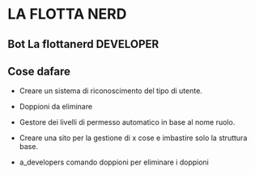 
<h1>LA FLOTTA NERD</h1>

## Bot La flottanerd DEVELOPER


## Cose dafare ##
* Creare un sistema di riconoscimento del tipo di utente.
* Doppioni da eliminare
* Gestore dei livelli di permesso automatico in base al nome ruolo.
* Creare una sito per la gestione di x cose e imbastire solo la struttura base.

* a_developers comando doppioni per eliminare i doppioni 
